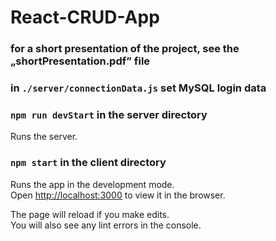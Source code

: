 # React-CRUD-App

### for a short presentation of the project, see the „shortPresentation.pdf” file

### in `./server/connectionData.js` set MySQL login data

### `npm run devStart` in the server directory

Runs the server.

### `npm start` in the client directory

Runs the app in the development mode.\
Open [http://localhost:3000](http://localhost:3000) to view it in the browser.

The page will reload if you make edits.\
You will also see any lint errors in the console.
